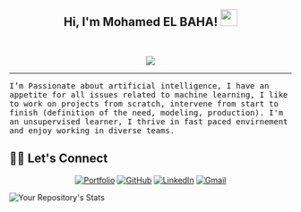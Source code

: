 <h2 align="center">
Hi, I'm Mohamed EL BAHA!
  <img src="https://media.giphy.com/media/hvRJCLFzcasrR4ia7z/giphy.gif" width="30"></h2>
  <a href="https://github.com/yashitanamdeo/yashitanamdeo/"> </a>
<br/>

<!-- Typing SVG by DenverCoder1 - https://github.com/DenverCoder1/readme-typing-svg -->
<p align="center">
  <a href=""><img src="https://readme-typing-svg.herokuapp.com?color=%2336BCF7&size=16&center=true&vCenter=true&lines=Data+Scientist+"></a>
</p>
<hr/>
<samp>
 I’m Passionate about artificial intelligence, I have an appetite for all issues related to machine learning,
  I like to work on projects from scratch, intervene from start to finish (definition of the need, modeling, production).
  I'm an unsupervised learner, I thrive in fast paced envirnement and enjoy working in diverse teams.
</samp>

## 🙋‍♀️ Let's Connect
<p align="center">
	<a href="https://mohamedelbaha.github.io/" target="_blank"><img src="https://img.icons8.com/bubbles/50/000000/web.png" alt="Portfolio"/></a>
	<a href="https://github.com/mohamedELBAHA" target="_blank"><img src="https://img.icons8.com/bubbles/50/000000/github.png" alt="GitHub"/></a>
	<a href="https://www.linkedin.com/in/mohamedelbaha/" target="_blank"><img src="https://img.icons8.com/bubbles/50/000000/linkedin.png" alt="LinkedIn"/></a>
	<a href="mailto:elbahamohamed@gmail.com" target="_blank"><img src="https://img.icons8.com/bubbles/50/000000/gmail.png" alt="Gmail"/></a>
</p>

![Your Repository's Stats](https://github-readme-stats.vercel.app/api?username=mohamedELBAHA&show_icons=true)
